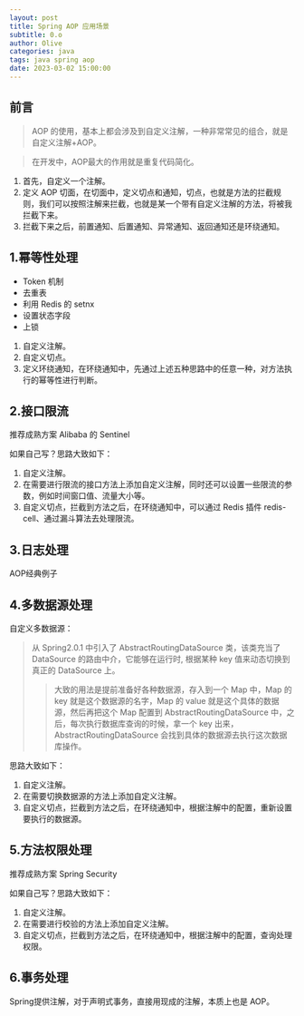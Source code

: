 ```yaml
---
layout: post
title: Spring AOP 应用场景
subtitle: 0.o
author: Olive
categories: java
tags: java spring aop
date: 2023-03-02 15:00:00
---
```


## 前言

> AOP 的使用，基本上都会涉及到自定义注解，一种非常常见的组合，就是自定义注解+AOP。

> 在开发中，AOP最大的作用就是重复代码简化。

1. 首先，自定义一个注解。
2. 定义 AOP 切面，在切面中，定义切点和通知，切点，也就是方法的拦截规则，我们可以按照注解来拦截，也就是某一个带有自定义注解的方法，将被我拦截下来。
3. 拦截下来之后，前置通知、后置通知、异常通知、返回通知还是环绕通知。

## 1.幂等性处理

+ Token 机制
+ 去重表
+ 利用 Redis 的 setnx
+ 设置状态字段
+ 上锁

1. 自定义注解。
2. 自定义切点。
3. 定义环绕通知，在环绕通知中，先通过上述五种思路中的任意一种，对方法执行的幂等性进行判断。

## 2.接口限流

推荐成熟方案 Alibaba 的 Sentinel

如果自己写？思路大致如下：

1. 自定义注解。
2. 在需要进行限流的接口方法上添加自定义注解，同时还可以设置一些限流的参数，例如时间窗口值、流量大小等。
3. 自定义切点，拦截到方法之后，在环绕通知中，可以通过 Redis 插件 redis-cell、通过漏斗算法去处理限流。

## 3.日志处理

AOP经典例子

## 4.多数据源处理

自定义多数据源：

> 从 Spring2.0.1 中引入了 AbstractRoutingDataSource 类，该类充当了 DataSource 的路由中介，它能够在运行时, 根据某种 key
> 值来动态切换到真正的 DataSource 上。
> > 大致的用法是提前准备好各种数据源，存入到一个 Map 中，Map 的 key 就是这个数据源的名字，Map 的 value 就是这个具体的数据源，然后再把这个
> > Map 配置到 AbstractRoutingDataSource 中，之后，每次执行数据库查询的时候，拿一个 key 出来，AbstractRoutingDataSource
> > 会找到具体的数据源去执行这次数据库操作。

思路大致如下：

1. 自定义注解。
2. 在需要切换数据源的方法上添加自定义注解。
3. 自定义切点，拦截到方法之后，在环绕通知中，根据注解中的配置，重新设置要执行的数据源。

## 5.方法权限处理

推荐成熟方案 Spring Security

如果自己写？思路大致如下：

1. 自定义注解。
2. 在需要进行校验的方法上添加自定义注解。
3. 自定义切点，拦截到方法之后，在环绕通知中，根据注解中的配置，查询处理权限。

## 6.事务处理

Spring提供注解，对于声明式事务，直接用现成的注解，本质上也是 AOP。


